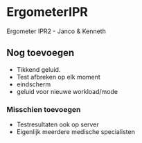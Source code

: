 # ErgometerIPR
Ergometer IPR2 - Janco &amp; Kenneth

## Nog toevoegen
- Tikkend geluid.
- Test afbreken op elk moment
- eindscherm
- geluid voor nieuwe workload/mode

### Misschien toevoegen
- Testresultaten ook op server
- Eigenlijk meerdere medische specialisten
